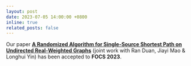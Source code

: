 ```yaml
---
layout: post
date: 2023-07-05 14:00:00 +0800
inline: true
related_posts: false
---
```


Our paper <a href="https://arxiv.org/abs/2307.04139"><b>A Randomized Algorithm for Single-Source Shortest Path on Undirected Real-Weighted Graphs</b></a> (joint work with Ran Duan, Jiayi Mao & Longhui Yin) has been accepted to <b>FOCS 2023</b>.
